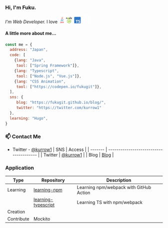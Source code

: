 ### Hi, I'm Fuku. 

<p><em>I'm Web Developer.</em>
 I love <img src="./lang.png" width="100"></p>

#### A little more about me...
```javascript
const me = {
  address: "Japan",
  code: [
    {lang: "Java",
     tool: ["Spring Framework"]},
    {lang: "Typescript",
     tool: ["Node.js", "Vue.js"]},
    {lang: "CSS Animation",
     tool: ["https://codepen.io/fukugit"]},
  ],
  sns: {
     blog: "https://fukugit.github.io/blog/", 
     twitter: "https://twitter.com/kurrow1"
  },
  learning: "Hugo",
}
```

### 📫 Contact Me
- Twitter - [@kurrow1](https://twitter.com/kurrow1)
| SNS     | Access                                  |
| ------- | --------------------------------------- |
| Twitter | [@kurrow1](https://twitter.com/kurrow1) |
| Blog    | [Blog](https://fukugit.github.io/blog/) |

### Application
| Type       | Repository                                                            | Description                             |
| ---------- | --------------------------------------------------------------------- | --------------------------------------- |
| Learning   | [learning-npm](https://github.com/fukugit/learning-npm)               | Learning npm/webpack with GitHub Action |
|            | [learning-typescript](https://github.com/fukugit/learning-typescript) | Learning TS with npm/webpack            |
| Creation   |                                                                       |                                         |
| Contribute | Mockito                                                               |                                         |

<!--
**fukugit/fukugit** is a ✨ _special_ ✨ repository because its `README.md` (this file) appears on your GitHub profile.

Here are some ideas to get you started:

- 🔭 I’m currently working on ...
- 🌱 I’m currently learning ...
- 👯 I’m looking to collaborate on ...
- 🤔 I’m looking for help with ...
- 💬 Ask me about ...
- 📫 How to reach me: ...
- 😄 Pronouns: ...
- ⚡ Fun fact: ...
-->
